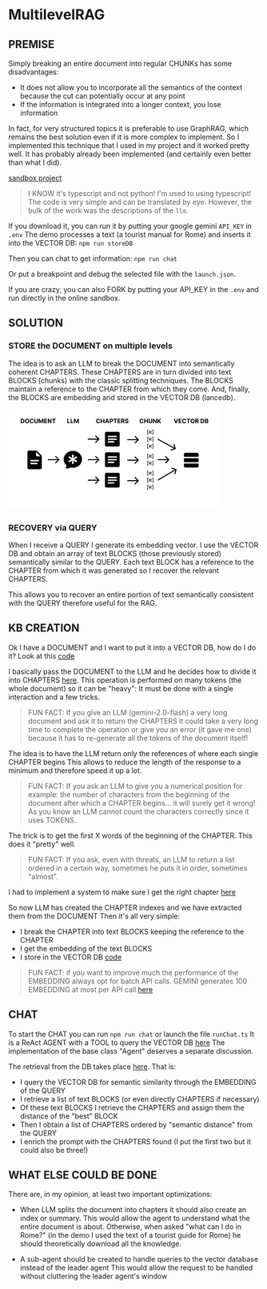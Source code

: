 # MultilevelRAG

## PREMISE

Simply breaking an entire document into regular CHUNKs has some disadvantages:
- It does not allow you to incorporate all the semantics of the context because the cut can potentially occur at any point
- If the information is integrated into a longer context, you lose information

In fact, for very structured topics it is preferable to use GraphRAG, which remains the best solution even if it is more complex to implement.
So I implemented this technique that I used in my project and it worked pretty well.
It has probably already been implemented (and certainly even better than what I did).

[sandbox project](https://codesandbox.io/p/devbox/embedding-d3x34d?file=%2Fsrc%2FrunChat.ts%3A3%2C1)

> I KNOW it's typescript and not python! I'm used to using typescript!
> The code is very simple and can be translated by eye.
> However, the bulk of the work was the descriptions of the `llm`.

If you download it, you can run it by putting your google gemini `API_KEY` in `.env`
The demo processes a text (a tourist manual for Rome) and inserts it into the VECTOR DB:
`npm run storeDB`

Then you can chat to get information:
`npm run chat`

Or put a breakpoint and debug the selected file with the `launch.json`.

If you are crazy, you can also FORK by putting your API_KEY in the `.env` and run directly in the online sandbox.

## SOLUTION

### STORE the DOCUMENT on multiple levels
The idea is to ask an LLM to break the DOCUMENT into semantically coherent CHAPTERS.
These CHAPTERS are in turn divided into text BLOCKS (chunks) with the classic splitting techniques.
The BLOCKS maintain a reference to the CHAPTER from which they come.
And, finally, the BLOCKS are embedding and stored in the VECTOR DB (lancedb).

![Multilevel RAG Document Storage Structure](fig1.png)

### RECOVERY via QUERY
When I receive a QUERY I generate its embedding vector.
I use the VECTOR DB and obtain an array of text BLOCKS (those previously stored) semantically similar to the QUERY.
Each text BLOCK has a reference to the CHAPTER from which it was generated so I recover the relevant CHAPTERS.

This allows you to recover an entire portion of text semantically consistent with the QUERY therefore useful for the RAG.

## KB CREATION

Ok I have a DOCUMENT and I want to put it into a VECTOR DB, how do I do it?
Look at this [code](https://codesandbox.io/p/devbox/embedding-d3x34d?file=%2Fsrc%2FstoreInDB.ts%3A14%2C20)

I basically pass the DOCUMENT to the LLM and he decides how to divide it into CHAPTERS [here](https://codesandbox.io/p/devbox/embedding-d3x34d?file=%2Fsrc%2Fcutter%2Fllm.ts%3A17%2C23-17%2C40).
This operation is performed on many tokens (the whole document) so it can be "heavy": It must be done with a single interaction and a few tricks.

> FUN FACT:
> If you give an LLM (gemini-2.0-flash) a very long document and ask it to return the CHAPTERS
> it could take a very long time to complete the operation
> or give you an error (it gave me one) because it has to re-generate all the tokens of the document itself!

The idea is to have the LLM return only the references of where each single CHAPTER begins
This allows to reduce the length of the response to a minimum and therefore speed it up a lot.

> FUN FACT:
> If you ask an LLM to give you a numerical position
> for example: the number of characters from the beginning of the document after which a CHAPTER begins... it will surely get it wrong!
> As you know an LLM cannot count the characters correctly since it uses TOKENS.

The trick is to get the first X words of the beginning of the CHAPTER.
This does it "pretty" well.

> FUN FACT:
> If you ask, even with threats, an LLM to return a list ordered in a certain way, sometimes he puts it in order, sometimes "almost".

I had to implement a system to make sure I get the right chapter [here](https://codesandbox.io/p/devbox/embedding-d3x34d?file=%2Fsrc%2Fcutter%2Futils.ts%3A1%2C17-1%2C27)

So now LLM has created the CHAPTER indexes and we have extracted them from the DOCUMENT
Then it's all very simple:
- I break the CHAPTER into text BLOCKS keeping the reference to the CHAPTER
- I get the embedding of the text BLOCKS
- I store in the VECTOR DB
[code](https://codesandbox.io/p/devbox/embedding-d3x34d?file=%2Fsrc%2FstoreInDB.ts%3A44%2C2-60%2C4)

> FUN FACT:
> if you want to improve much the performance of the EMBEDDING always opt for batch API calls.
> GEMINI generates 100 EMBEDDING at most per API call
> [here](https://codesandbox.io/p/devbox/embedding-d3x34d?file=%2Fsrc%2Futils%2FembeddingGemini.ts%3A27%2C1-46%2C2)

## CHAT

To start the CHAT you can run
`npm run chat`
or launch the file `runChat.ts`
It is a ReAct AGENT with a TOOL to query the VECTOR DB [here](https://codesandbox.io/p/devbox/embedding-d3x34d?file=%2Fsrc%2Fchat.ts%3A8%2C1)
The implementation of the base class "Agent" deserves a separate discussion.

The retrieval from the DB takes place [here](https://codesandbox.io/p/devbox/embedding-d3x34d?file=%2Fsrc%2FqueryDB.ts%3A6%2C23-6%2C30). That is:
- I query the VECTOR DB for semantic similarity through the EMBEDDING of the QUERY
- I retrieve a list of text BLOCKS (or even directly CHAPTERS if necessary)
- Of these text BLOCKS I retrieve the CHAPTERS and assign them the distance of the "best" BLOCK
- Then I obtain a list of CHAPTERS ordered by "semantic distance" from the QUERY
- I enrich the prompt with the CHAPTERS found (I put the first two but it could also be three!)

## WHAT ELSE COULD BE DONE

There are, in my opinion, at least two important optimizations:

- When LLM splits the document into chapters it should also create an index or summary.
This would allow the agent to understand what the entire document is about.
Otherwise, when asked "what can I do in Rome?" (in the demo I used the text of a tourist guide for Rome) he should theoretically download all the knowledge.

- A sub-agent should be created to handle queries to the vector database instead of the leader agent
This would allow the request to be handled without cluttering the leader agent's window